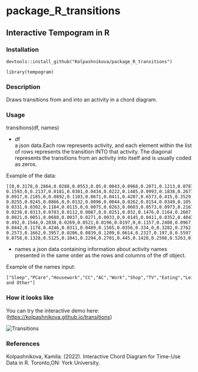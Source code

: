# package_R_transitions

## Interactive Tempogram in R

### Installation

```
devtools::install_github("Kolpashnikova/package_R_transitions")

library(tempogram)
```

### Description
Draws transitions from and into an activity in a chord diagram.


### Usage
transitions(df, names)

- df	
a json data.Each row represents activity, and each element within the list of rows represents the transition INTO that activity. The diagonal represents the transitions from an activity into itself and is usually coded as zeros.

Example of the data:
```
[[0,0.3178,0.2864,0.0288,0.0553,0.05,0.0043,0.0968,0.2071,0.1213,0.0787, 0.1593,0,0.2137,0.0181,0.0301,0.0434,0.0222,0.1485,0.0993,0.1838,0.2677, 0.0917,0.2185,0,0.0892,0.1103,0.0671,0.0411,0.4207,0.6573,0.415,0.3529, 0.0255,0.0245,0.0866,0,0.0132,0.0096,0.0044,0.0262,0.0154,0.0349,0.105, 0.0331,0.0302,0.1184,0.0115,0,0.0075,0.0263,0.0603,0.0573,0.0973,0.2167, 0.0238,0.0313,0.0783,0.0112,0.0087,0,0.0251,0.032,0.1476,0.1164,0.2607, 0.0021,0.0051,0.0688,0.0037,0.0271,0.0033,0,0.0145,0.0411,0.0352,0.4843, 0.492,0.1544,0.2838,0.0269,0.0521,0.0196,0.0197,0,0.1157,0.2408,0.0967, 0.0442,0.1178,0.4246,0.0311,0.0489,0.1565,0.0356,0.334,0,0.3282,0.2762, 0.2573,0.1662,0.3957,0.0206,0.0839,0.1209,0.0614,0.2327,0.197,0,0.5597, 0.0758,0.1328,0.5125,0.1041,0.2294,0.2701,0.445,0.1428,0.2598,0.5263,0]]
```

- names	
a json data containing information about activity names presented in the same order as the rows and columns of the df object.

Example of the names input:
```
["Sleep","PCare","Housework","CC","AC","Work","Shop","TV","Eating","Leisure","Travel and Other"]
```

### How it looks like

You can try the interactive demo here: (https://kolpashnikova.github.io/transitions)

![Transitions](https://github.com/Kolpashnikova/package_R_tempogram/blob/main/examples/transitions.png)

### References
Kolpashnikova, Kamila. (2022). Interactive Chord Diagram for Time-Use Data in R. Toronto,ON: York University.


